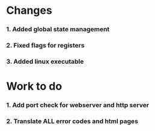 # Changes

### 1. **Added global state management**

### 2. **Fixed flags for registers**

### 3. **Added linux executable**

# Work to do

### 1. Add port check for webserver and http server
### 2. Translate ALL error codes and html pages